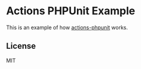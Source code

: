 # Actions PHPUnit Example

This is an example of how [actions-phpunit](https://github.com/AltThree/actions-phpunit) works.

## License

MIT
